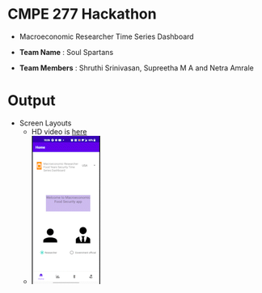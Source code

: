 # CMPE 277 Hackathon

- Macroeconomic Researcher Time Series Dashboard

- <b>Team Name</b> : Soul Spartans
- <b> Team Members</b> : Shruthi Srinivasan, Supreetha M A and Netra Amrale


# Output
- Screen Layouts
  - HD video is [here](OUTPUT/Video/screenlayouts.mp4)
  - ![GIF](OUTPUT/GIF//screenlayouts_AdobeCreativeCloudExpress.gif)